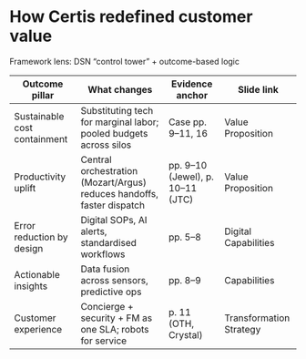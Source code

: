 # How Certis redefined customer value

Framework lens: DSN “control tower” + outcome-based logic

| Outcome pillar | What changes | Evidence anchor | Slide link |
|---|---|---|---|
| Sustainable cost containment | Substituting tech for marginal labor; pooled budgets across silos | Case pp. 9–11, 16 | Value Proposition |
| Productivity uplift | Central orchestration (Mozart/Argus) reduces handoffs, faster dispatch | pp. 9–10 (Jewel), p. 10–11 (JTC) | Value Proposition |
| Error reduction by design | Digital SOPs, AI alerts, standardised workflows | pp. 5–8 | Digital Capabilities |
| Actionable insights | Data fusion across sensors, predictive ops | pp. 8–9 | Capabilities |
| Customer experience | Concierge + security + FM as one SLA; robots for service | p. 11 (OTH, Crystal) | Transformation Strategy |
